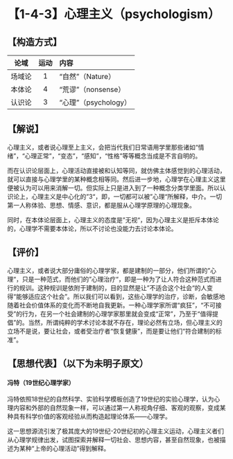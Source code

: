 # 【1-4-3】心理主义（psychologism）

## 【构造方式】
| 论域 | 运动           | 内容 |
|:----:|:----------------:|:-----|
| 场域论   |1 | “自然”（Nature） |
| 本体论   | 4 |  “荒谬”（nonsense）  |
| 认识论   |3 | “心理”（psychology）   |

## 【解说】
心理主义，或者说心理至上主义，会把当代我们日常语用学里那些诸如“情绪”，“心理正常”，“变态”，“感知”，“性格”等等概念当成是不言自明的。

而在认识论层面上，心理活动直接被和认知等同，就仿佛主体感觉到的心理活动，就可以直接与心理学里的某种概念相等同。然后进一步地，心理学在心理主义这里便被认为可以用来消解一切。但实际上只是进入到了一种概念分类学里面。所以认识论上，心理主义是中心化的”3“，即，一切都可以被”心理“所解释，中介。一切第一人称体验、思想、情感、意识，都是服从心理学原理的心理现象。

同时，在本体论层面上，心理主义的态度是”无视“，因为心理主义是拒斥本体论的，心理学不需要本体论，所以不讨论也没能力去讨论本体论。



## 【评价】
心理主义，或者说大部分庸俗的心理学家，都是建制的一部分，他们所谓的”心理“，只是一种范式，而他们的”心理治疗“，即是一种为了让人符合这种范式而进行的规训。这种规训是依附于建制的，目的显然是让”不适合这个社会“的人变得“能够适应这个社会”。所以我们可以看到，这些心理学的治疗，诊断，会敏感地随着社会价值体系的变化而不断地自我更新。一种心理学家所谓“疯狂”，“不可接受”的行为，在另一个社会建制的心理学家那里就会变成“正常”，乃至于“值得提倡”的。当然，所谓纯粹的学术讨论本就不存在，理论必然有立场，但心理主义的立场不是说，要让社会，或者受治疗者“恢复健康”，而是要让他们“符合建制的标准”。

## 【思想代表】（以下为未明子原文）
#### 冯特（19世纪心理学家）
冯特依照18世纪的自然科学、实验科学模板创造了19世纪的实验心理学，认为心理内容和外部的自然现象一样，可以通过第一人称视角仔细、客观的观察，变成某种具有科学价值的客观经验从而构造起理论体系——心理学。

这一思想源流引发了极其庞大的19世纪-20世纪初的心理主义运动，心理主义者们从心理学规律出发，试图探索并解释一切社会、思想内容，甚至自然现象，也被描述为某种“上帝的心理活动”得到解释。

